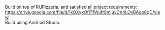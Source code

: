 Build on top of RUPizzeria, and satisfied all project requirements: https://drive.google.com/file/d/1xOXyxOflTfWufr9mjuyCn4LOvBAgo8qD/view <br>
Build using Andriod Studio.
